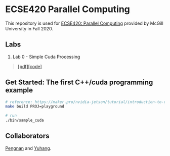 # ECSE420 Parallel Computing  
This repository is used for [ECSE420: Parallel Computing](https://www.mcgill.ca/study/2020-2021/courses/ecse-420) provided by McGill University in Fall 2020.  

## Labs  
1. Lab 0 - Simple Cuda Processing
> [[pdf]](./labs/lab0/Lab_0.pdf)[[code]](./labs/lab0)  

## Get Started: The first C++/cuda programming example  
```bash
# reference: https://maker.pro/nvidia-jetson/tutorial/introduction-to-cuda-programming-with-jetson-nano
make build PROJ=playground

# run
./bin/sample_cuda
```

## Collaborators  
[Pengnan](https://github.com/Catosine) and [Yuhang](https://github.com/yuhang-z).  

